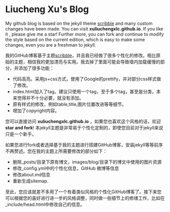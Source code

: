 Liucheng Xu's Blog
========
My github blog is based on the jekyll theme [scribble](https://github.com/muan/scribble) and many custom changes have been made. You can visit **xuliuchengxlc.github.io**. If you like it , please give me a star! Further more, you can fork and continue to modify the style based on the current edition, which is easy to make some changes, even you are a freshman to jekyll.

我的GitHub博客基于主题[scribble](https://github.com/muan/scribble)，并且我已经做了很多个性化的修改。相比原始的主题，相信我的更加漂亮与实用。我去掉了里面可能会导致墙内加载缓慢的部分，并添加了很多功能：
- 代码高亮。采用js+css方式，使用了Google的prettify，并对部分css样式做了修改。
- index.html加入了tag。建议只使用一个tag，至于多个tag，甚至是分类，本来觉得并不十分必要，就没有添加。
- 原有样式的修改，例如table,title,图片位置改进等等细节。
- 增加了copyright内容。

您可以直接访问 **xuliuchengxlc.github.io** ，如果您也喜欢这个风格的话，欢迎**star and fork**! 本jekyll主题是非常易于个性化定制的，即使您目前对于jekyll来说只是一个新手。

如果您进行fork或者选择基于我的主题进行搭建GitHub博客，安装jekyll等等前序不再赘述。您在我的主题上所需要修改的部分如下：
- 删除_posts/目录下原有博文，images/blog/目录下的博文中使用的图片资源
- 修改_config.yml中的个性化信息，GitHub 微博等信息
- 修改about.md信息
- 重新生成sitemap.

至此，您应该就差不多用了一个有着类似风格的个性化GitHub博客了。接下来您可以根据您的喜好进行进一步的风格调整，同时做一些细节上的修缮工作，比如在_include/head.html中修改自己的信息。


